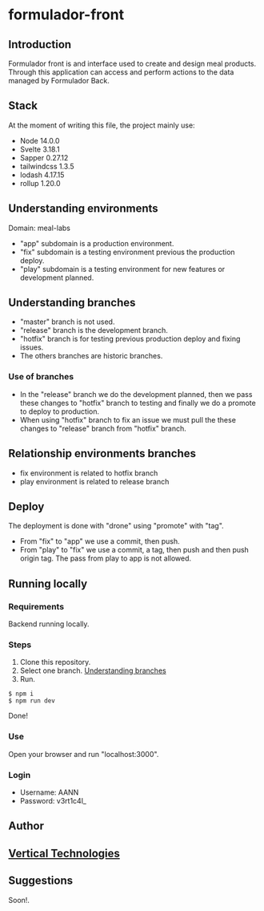# formulador-front
## Introduction
Formulador front is and interface used to create and design meal products.
Through this application can access and perform actions to the data managed by Formulador Back.
## Stack
At the moment of writing this file, the project mainly use:
- Node 14.0.0
- Svelte 3.18.1
- Sapper 0.27.12
- tailwindcss 1.3.5
- lodash 4.17.15
- rollup 1.20.0
## Understanding environments
Domain: meal-labs
- "app" subdomain is a production environment.
- "fix" subdomain is a testing environment previous the production deploy.
- "play" subdomain is a testing environment for new features or development planned.
## Understanding branches
- "master" branch is not used.
- "release" branch is the development branch.
- "hotfix" branch is for testing previous production deploy and fixing issues.
- The others branches are historic branches.
### Use of branches
- In the "release" branch we do the development planned, then we pass these changes to "hotfix" branch to testing and finally we do a promote to deploy to production.
- When using "hotfix" branch to fix an issue we must pull the these changes to "release" branch from "hotfix" branch.
## Relationship environments branches
- fix environment is related to hotfix branch
- play environment is related to release branch
## Deploy
The deployment is done with "drone" using "promote" with "tag".
- From "fix" to "app" we use a commit, then push.
- From "play" to "fix" we use a commit, a tag, then push and then push origin tag.
The pass from play to app is not allowed.
## Running locally
### Requirements
Backend running locally.
### Steps
1. Clone this repository.
2. Select one branch.  [Understanding branches](#understanding-branches)
3. Run.
```
$ npm i
$ npm run dev
```
Done!
### Use
Open your browser and run "localhost:3000".
### Login
- Username: AANN
- Password: v3rt1c4l_
## Author
[Vertical Technologies](https://www.vertical.com.co)
---
## Suggestions
Soon!.
